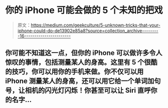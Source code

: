 # 你的 iPhone 可能会做的 5 个未知的把戏

> 原文：<https://medium.com/geekculture/5-unknown-tricks-that-your-iphone-could-do-de13902e85a8?source=collection_archive---------16----------------------->

## 你可能不知道这一点，但你的 iPhone 可以做许多令人惊叹的事情，包括测量某人的身高。这里有 5 个很酷的技巧，你可以用你的手机来做。你不仅可以用 iPhone 测量某人的身高，还可以用它给一个单词加句号，让相机的闪光灯闪烁！你甚至可以让 Siri 直呼你的名字…